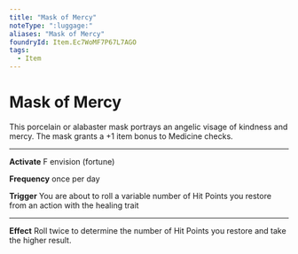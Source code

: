```yaml
---
title: "Mask of Mercy"
noteType: ":luggage:"
aliases: "Mask of Mercy"
foundryId: Item.Ec7WoMF7P67L7AGO
tags:
  - Item
---
```


# Mask of Mercy

This porcelain or alabaster mask portrays an angelic visage of kindness and mercy. The mask grants a +1 item bonus to Medicine checks.

* * *

**Activate** F envision (fortune)

**Frequency** once per day

**Trigger** You are about to roll a variable number of Hit Points you restore from an action with the healing trait

* * *

**Effect** Roll twice to determine the number of Hit Points you restore and take the higher result.

